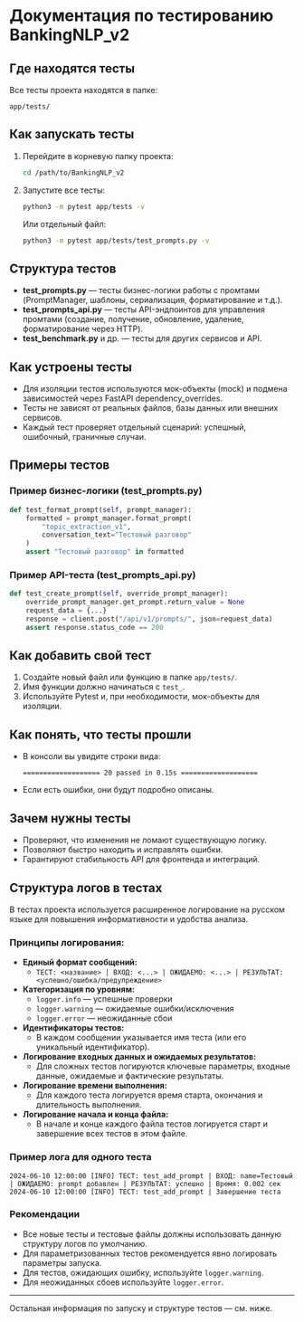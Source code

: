 # Документация по тестированию BankingNLP_v2

## Где находятся тесты

Все тесты проекта находятся в папке:
```
app/tests/
```

## Как запускать тесты

1. Перейдите в корневую папку проекта:
   ```bash
   cd /path/to/BankingNLP_v2
   ```
2. Запустите все тесты:
   ```bash
   python3 -m pytest app/tests -v
   ```
   Или отдельный файл:
   ```bash
   python3 -m pytest app/tests/test_prompts.py -v
   ```

## Структура тестов

- **test_prompts.py** — тесты бизнес-логики работы с промтами (PromptManager, шаблоны, сериализация, форматирование и т.д.).
- **test_prompts_api.py** — тесты API-эндпоинтов для управления промтами (создание, получение, обновление, удаление, форматирование через HTTP).
- **test_benchmark.py** и др. — тесты для других сервисов и API.

## Как устроены тесты

- Для изоляции тестов используются мок-объекты (mock) и подмена зависимостей через FastAPI dependency_overrides.
- Тесты не зависят от реальных файлов, базы данных или внешних сервисов.
- Каждый тест проверяет отдельный сценарий: успешный, ошибочный, граничные случаи.

## Примеры тестов

### Пример бизнес-логики (test_prompts.py)
```python
def test_format_prompt(self, prompt_manager):
    formatted = prompt_manager.format_prompt(
        "topic_extraction_v1",
        conversation_text="Тестовый разговор"
    )
    assert "Тестовый разговор" in formatted
```

### Пример API-теста (test_prompts_api.py)
```python
def test_create_prompt(self, override_prompt_manager):
    override_prompt_manager.get_prompt.return_value = None
    request_data = {...}
    response = client.post("/api/v1/prompts/", json=request_data)
    assert response.status_code == 200
```

## Как добавить свой тест

1. Создайте новый файл или функцию в папке `app/tests/`.
2. Имя функции должно начинаться с `test_`.
3. Используйте Pytest и, при необходимости, мок-объекты для изоляции.

## Как понять, что тесты прошли

- В консоли вы увидите строки вида:
  ```
  =================== 20 passed in 0.15s ===================
  ```
- Если есть ошибки, они будут подробно описаны.

## Зачем нужны тесты

- Проверяют, что изменения не ломают существующую логику.
- Позволяют быстро находить и исправлять ошибки.
- Гарантируют стабильность API для фронтенда и интеграций.

## Структура логов в тестах

В тестах проекта используется расширенное логирование на русском языке для повышения информативности и удобства анализа. 

### Принципы логирования:
- **Единый формат сообщений:**
  - `ТЕСТ: <название> | ВХОД: <...> | ОЖИДАЕМО: <...> | РЕЗУЛЬТАТ: <успешно/ошибка/предупреждение>`
- **Категоризация по уровням:**
  - `logger.info` — успешные проверки
  - `logger.warning` — ожидаемые ошибки/исключения
  - `logger.error` — неожиданные сбои
- **Идентификаторы тестов:**
  - В каждом сообщении указывается имя теста (или его уникальный идентификатор).
- **Логирование входных данных и ожидаемых результатов:**
  - Для сложных тестов логируются ключевые параметры, входные данные, ожидаемые и фактические результаты.
- **Логирование времени выполнения:**
  - Для каждого теста логируется время старта, окончания и длительность выполнения.
- **Логирование начала и конца файла:**
  - В начале и конце каждого файла тестов логируется старт и завершение всех тестов в этом файле.

### Пример лога для одного теста
```
2024-06-10 12:00:00 [INFO] ТЕСТ: test_add_prompt | ВХОД: name=Тестовый | ОЖИДАЕМО: prompt добавлен | РЕЗУЛЬТАТ: успешно | Время: 0.002 сек
2024-06-10 12:00:00 [INFO] ТЕСТ: test_add_prompt | Завершение теста
```

### Рекомендации
- Все новые тесты и тестовые файлы должны использовать данную структуру логов по умолчанию.
- Для параметризованных тестов рекомендуется явно логировать параметры запуска.
- Для тестов, ожидающих ошибку, используйте `logger.warning`.
- Для неожиданных сбоев используйте `logger.error`.

---

Остальная информация по запуску и структуре тестов — см. ниже. 